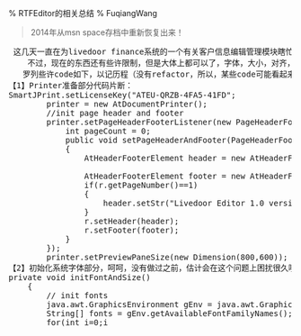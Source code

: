 % RTFEditor的相关总结
% FuqiangWang

> 2014年从msn space存档中重新恢复出来！

<pre>
 这几天一直在为livedoor finance系统的一个有关客户信息编辑管理模块瞎忙活，呵呵，做做investigation，写写demo，不知不觉中，这个demo就跟一个编辑器差不多了，呵呵，好像比某些还没做完善的编辑器要够用的多，
    不过，现在的东西还有些许限制，但是大体上都可以了，字体，大小，对齐，打印，搜索，等等等等。
   罗列些许code如下，以记历程（没有refactor，所以，某些code可能看起来很丑陋，hoho）：
【1】Printer准备部分代码片断：
SmartJPrint.setLicenseKey("ATEU-QRZB-4FA5-41FD";
        printer = new AtDocumentPrinter();
        //init page header and footer
        printer.setPageHeaderFooterListener(new PageHeaderFooterListener(){
            int pageCount = 0;
            public void setPageHeaderAndFooter(PageHeaderFooterRenderer r)
            {
                AtHeaderFooterElement header = new AtHeaderFooterElement("",new Font("Times New Roman",Font.BOLD,20),Color.RED,Color.blue,true,1);

                AtHeaderFooterElement footer = new AtHeaderFooterElement("Page "+r.getPageNumber()+"/"+r.getTotalPageCount(),new Font("Times New Roman",Font.BOLD,20),Color.RED,Color.blue,true,1);
                if(r.getPageNumber()==1)
                {
                    header.setStr("Livedoor Editor 1.0 version";
                }
                r.setHeader(header);
                r.setFooter(footer);
            }
        });
        printer.setPreviewPaneSize(new Dimension(800,600));
【2】初始化系统字体部分，呵呵，没有做过之前，估计会在这个问题上困扰很久哦，总不能就硬编码每一种字体吧！
private void initFontAndSize()
    {
        // init fonts
        java.awt.GraphicsEnvironment gEnv = java.awt.GraphicsEnvironment.getLocalGraphicsEnvironment();
        String[] fonts = gEnv.getAvailableFontFamilyNames();
        for(int i=0;i<fonts.length;i++)
        {
            this.fontCombo.addItem(""+fonts[i]);
        }
        //----------init font size------------------
        for (int i = 6; i <= 100; i = i + 2)
            this.sizeCombo.addItem("" + i);

        sizeCombo.setSelectedItem("12";
        //sizeCombo.setEditable(true);
    }
【3】Redo和Undo部分的初始化部分代码（抄袭来的哦，）：
private void redoUndoInit()
    {
        editor.getStyledDocument().addUndoableEditListener(new UndoableEditListener() {
            public void undoableEditHappened(UndoableEditEvent evt) {
                manager.addEdit(evt.getEdit());
            }
        });

        // Create an undo action and add it to the text component
        editor.getActionMap().put("Undo",
                                    new AbstractAction("Undo" {
            public void actionPerformed(ActionEvent evt) {
                try {
                    if (manager.canUndo()) {
                        manager.undo();
                    }
                }
                catch (CannotUndoException e) {
                }
            }
        });

        // Bind the undo action to ctl-Z
        editor.getInputMap().put(KeyStroke.getKeyStroke("control Z", "Undo";

        // Create a redo action and add it to the text component
        editor.getActionMap().put("Redo",
                                    new AbstractAction("Redo" {
            public void actionPerformed(ActionEvent evt) {
                try {
                    if (manager.canRedo()) {
                        manager.redo();
                    }
                }
                catch (CannotRedoException e) {
                }
            }
        });

        // Bind the redo action to ctl-Y
        editor.getInputMap().put(KeyStroke.getKeyStroke("control Y", "Redo";
    }
另外，如果有redo和undo按钮，也需要为按钮添加action，比如，redo按钮需要
redoButton.setAction(new AbstractAction("Redo" {
            public void actionPerformed(ActionEvent evt) {
                try {
                    if (manager.canRedo()) {
                        manager.redo();
                    }
                }
                catch (CannotRedoException e) {
                }
            }
        }
        ;
【4】插入图片或者component等都很easy，因为JTextPane都提供了支持，这里就不多说了，查API ref就可以；
【5】Save，SaveAs和Open等存在一定的问题，因为Jdk提供的RTFEditorKit实际上实现的功能不全，虽然他能够正确保存文件为RTF格式，而且，其他RTF编辑器也可以读取他的文件，他同样可以读取其他RTF编辑器的RTF文件，但是问题是，使用他提供的read和write方法来Open和Save文件的时候，他不能对图片等进行正确的保存，所以，在我们的系统中，这是不允许的；最终我们选择了sun提供的对象流序列化方式，以对象流对文件进行保存和打开，虽然这种形式保存的文件不通用，（即使你保存文件为后缀的rtf，其他编辑器同样不能正确读取）但是，相对于我们的系统，这已经足够了，因为现在可以正确保存文件内容并打印。这部分的打开保存代码太长，放在这片blog的后续章节中附上。
【6】search部分的功能我这里的demo以较为简单的逻辑实现，更全面的实现在徐敬琪那里实现，实现估计也挺麻烦的，补贴了，also附录到下一篇。
【7】设置字体，字体大小，颜色等，原理相同，都是使用StyleConstants和XXAttibuteSet来处理，这里贴一下颜色的设置吧：
Color color = JColorChooser.showDialog(this,"",Color.BLUE);
        if(color==null)
            return;
        //editor.setBackground(color);
        int start = editor.getSelectionStart();
        int end = editor.getSelectionEnd();
        SimpleAttributeSet sset = new SimpleAttributeSet();
        StyleConstants.setForeground(sset,color);
        if(start!=end)
        {
            editor.getStyledDocument().setCharacterAttributes(start,end-start,sset,false);
        }
        else
        {
            StyleConstants.setForeground(kit.getInputAttributes(),color);
        }
【8】打印，有许多解决方案，jdk1.2提供的打印模型，jdk1.4新提供的Java Print Service，以及SWT提供的打印功能等，但是，因为时间较为紧张，没有过多时间去研读文档，所以，直接找了一个类库解决打印和打印预览问题。
void printButton_actionPerformed(ActionEvent e) {
          printer.print(editor,PageNoPainter.LOWER_CENTER);
    }
void browerButton_actionPerformed(ActionEvent e) {
        //do Printing Preview job here
        //printer.preview(editor,PageNoPainter.LOWER_RIGHT,false);
        printer.preview(editor,PageNoPainter.LOWER_CENTER,this);
        //-------------------------------------------------------------------
        //Custom the preview buttons on the preview Frame
        //-------------------------------------------------------------------
        //  You must invoke the printer's getPreviewWindow() method after its
        //  preview() method has been invoked, otherwise, the getPreviewWindow()
        //  method will return null. As a result ,a NULLPointerException will occour.
        //-------------------------------------------------------------------
        AtPreviewFrame previewWin = printer.getPreviewWindow();
        previewWin.setPreviewButtonVisible(AtPreviewFrame.PDF_BUTTON,false);
        previewWin.setPreviewButtonVisible(AtPreviewFrame.HELP_BUTTON,false);

    }
－－－－－－－－－－－－－－－－－－－－－－－－－－－－－－－－
ok，以上就先写这么些吧，待续Save，OPen等长代码篇。
</pre>